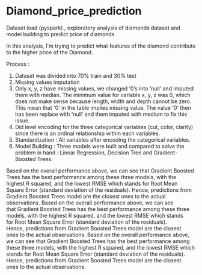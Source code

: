 # Diamond_price_prediction
Dataset load (pyspark) , exploratory analysis of diamonds dataset and model building to predict price of diamonds 

In this analysis, I'm trying to predict what features of the diamond contribute to the higher price of the Diamond.

Process : 
1. Dataset was divided into 70% train and 30% test
2. Missing values imputation
3. Only x, y, z have missing values, we changed ‘0’s into ‘null’ and imputed them with median. The minimum value for variable x, y, z was 0, which does not make sense because length, width and depth cannot be zero. This mean that '0' in the table implies missing value. The value '0’ then has been replace with 'null’ and them imputed with medium to fix this issue.
4. Did level encoding for the three categorical variables (cut, color, clarity) since there is an ordinal relationship within each variables.
5. Standardization : All variables after encoding the categorical variables.
6. Model Building : Three models were built and compared to solve the problem in hand
                  : Linear Regression, Decision Tree and Gradient-Boosted Trees.

Based on the overall performance above, we can see that Gradient Boosted Trees has the best performance among these three models, with the highest R squared, and the lowest RMSE which stands for Root Mean Square Error (standard deviation of the residuals). Hence, predictions from Gradient Boosted Trees model are the closest ones to the actual observations.
Based on the overall performance above, we can see that Gradient Boosted Trees has the best performance among these three models, with the highest R squared, and the lowest RMSE which stands for Root Mean Square Error (standard deviation of the residuals). Hence, predictions from Gradient Boosted Trees model are the closest ones to the actual observations.
Based on the overall performance above, we can see that Gradient Boosted Trees has the best performance among these three models, with the highest R squared, and the lowest RMSE which stands for Root Mean Square Error (standard deviation of the residuals). Hence, predictions from Gradient Boosted Trees model are the closest ones to the actual observations.

